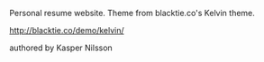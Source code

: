 Personal resume website. Theme from blacktie.co's Kelvin theme.

http://blacktie.co/demo/kelvin/

authored by Kasper Nilsson
